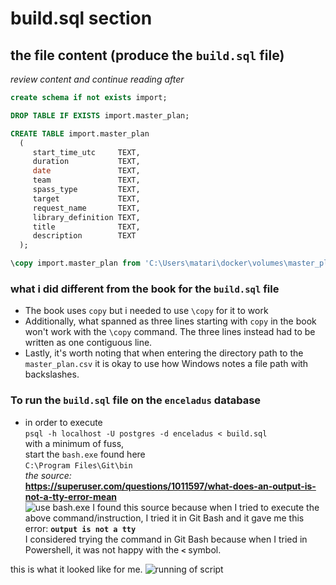 # build.sql section
## the file content (produce the `build.sql` file)
_review content and continue reading after_
```sql
create schema if not exists import;

DROP TABLE IF EXISTS import.master_plan;

CREATE TABLE import.master_plan
  (
     start_time_utc     TEXT,
     duration           TEXT,
     date               TEXT,
     team               TEXT,
     spass_type         TEXT,
     target             TEXT,
     request_name       TEXT,
     library_definition TEXT,
     title              TEXT,
     description        TEXT
  );

\copy import.master_plan from 'C:\Users\matari\docker\volumes\master_plan.csv' with DELIMITER ',' HEADER CSV
```
### **what i did different from the book for the `build.sql` file**
- The book uses `copy` but i needed to use `\copy` for it to work  
- Additionally, what spanned as three lines starting with `copy` in the book won't work with the `\copy` command. The three lines instead had to be written as one contiguous line.
- Lastly, it's worth noting that when entering the directory path to the `master_plan.csv` it is okay to use how Windows notes a file path with backslashes.

### **To run the `build.sql` file on the `enceladus` database**
- in order to execute  
`psql -h localhost -U postgres -d enceladus < build.sql`  
with a minimum of fuss,  
start the `bash.exe` found here  
`C:\Program Files\Git\bin`  
_the source:_  
**https://superuser.com/questions/1011597/what-does-an-output-is-not-a-tty-error-mean**  
![use bash.exe][bash]
I found this source because when I tried to execute the above command/instruction, I tried it in Git Bash and it gave me this error: **`output is not a tty`**  
I considered trying the command in Git Bash because when I tried in Powershell, it was not happy with the **`<`** symbol.

this is what it looked like for me.
![running of script][results]



[bash]:https://i.imgur.com/ra9loan.png?1
[results]:https://i.imgur.com/tpTw2oY.png
